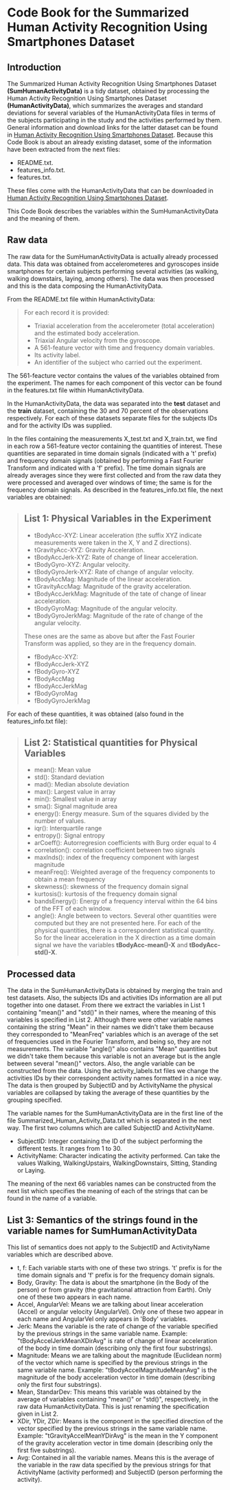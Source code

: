 # Code Book for the Summarized Human Activity Recognition Using Smartphones Dataset
## Introduction
The Summarized Human Activity Recognition Using Smartphones Dataset **(SumHumanActivityData)** is a tidy dataset, obtained by processing the
Human Activity Recognition Using Smartphones Dataset **(HumanActivityData)**, which summarizes the averages and standard deviations for several variables
of the HumanActivityData files in terms of the subjects participating in the study and the activities performed by them.
General information and download links for the latter dataset can be found in
[Human Activity Recognition Using Smartphones Dataset](http://archive.ics.uci.edu/ml/datasets/Human+Activity+Recognition+Using+Smartphones).
Because this Code Book is about an already existing dataset, some of the information have been extracted from the next files:
- README.txt.
- features_info.txt.
- features.txt.

These files come with the HumanActivityData that can be downloaded in
[Human Activity Recognition Using Smartphones Dataset](http://archive.ics.uci.edu/ml/datasets/Human+Activity+Recognition+Using+Smartphones).

This Code Book describes the variables within the SumHumanActivityData and the meaning of them.

## Raw data
The raw data for the SumHumanActivityData is actually already processed data. This data was obtained from accelerometeres and
gyroscopes inside smartphones for certain subjects performing several activities (as walking, walking downstairs, laying,
among others). The data was then processed and this is the data composing the HumanActivityData.

From the README.txt file within HumanActivityData:
>For each record it is provided:
>
>- Triaxial acceleration from the accelerometer (total acceleration) and the estimated body acceleration.
>- Triaxial Angular velocity from the gyroscope. 
>- A 561-feature vector with time and frequency domain variables. 
>- Its activity label. 
>- An identifier of the subject who carried out the experiment.

The 561-feacture vector contains the values of the variables obtained from the experiment. The names for each component of this
vector can be found in the features.txt file within HumanActivityData.

In the HumanActivityData, the data was separated into the **test** dataset and the **train** dataset, containing the 30 and 70
percent of the observations respectively. For each of these datasets separate files for the subjects IDs and for the activity IDs
was supplied.

In the files containing the measurements X_test.txt and X_train.txt, we find in each row a 561-feature vector containing the
quantities of interest. These quantities are separated in time domain signals (indicated with a 't' prefix) and frequency domain
signals (obtained by performing a Fast Fourier Transform and indicated with a 'f' prefix). The time domain signals are already
averages since they were first collected and from the raw data they were processed and averaged over windows of time; the same
is for the frequency domain signals. As described in the features_info.txt file, the next variables are obtained:
> List 1: Physical Variables in the Experiment
> ---
>- tBodyAcc-XYZ: Linear acceleration (the suffix XYZ indicate measurements were taken in the X, Y and Z directions).
>- tGravityAcc-XYZ: Gravity Acceleration.
>- tBodyAccJerk-XYZ: Rate of change of linear acceleration.
>- tBodyGyro-XYZ: Angular velocity.
>- tBodyGyroJerk-XYZ: Rate of change of angular velocity.
>- tBodyAccMag: Magnitude of the linear acceleration.
>- tGravityAccMag: Magnitude of the gravity acceleration.
>- tBodyAccJerkMag: Magnitude of the tate of change of linear acceleration.
>- tBodyGyroMag: Magnitude of the angular velocity.
>- tBodyGyroJerkMag: Magnitude of the rate of change of the angular velocity.
>
> These ones are the same as above but after the Fast Fourier Transform was applied, so they are in the frequency domain.
>- fBodyAcc-XYZ:
>- fBodyAccJerk-XYZ
>- fBodyGyro-XYZ
>- fBodyAccMag
>- fBodyAccJerkMag
>- fBodyGyroMag
>- fBodyGyroJerkMag

For each of these quantities, it was obtained (also found in the features_info.txt file):
> List 2: Statistical quantities for Physical Variables
> -----------------------------------------------------
>- mean(): Mean value
>- std(): Standard deviation
>- mad(): Median absolute deviation 
>- max(): Largest value in array
>- min(): Smallest value in array
>- sma(): Signal magnitude area
>- energy(): Energy measure. Sum of the squares divided by the number of values. 
>- iqr(): Interquartile range 
>- entropy(): Signal entropy
>- arCoeff(): Autorregresion coefficients with Burg order equal to 4
>- correlation(): correlation coefficient between two signals
>- maxInds(): index of the frequency component with largest magnitude
>- meanFreq(): Weighted average of the frequency components to obtain a mean frequency
>- skewness(): skewness of the frequency domain signal 
>- kurtosis(): kurtosis of the frequency domain signal 
>- bandsEnergy(): Energy of a frequency interval within the 64 bins of the FFT of each window.
>- angle(): Angle between to vectors.
Several other quantities were computed but they are not presented here. For each of the physical quantities, there is a
correspondent statistical quantity. So for the linear acceleration in the X direction as a time domain signal we have the
variables **tBodyAcc-mean()-X** and **tBodyAcc-std()-X**.

## Processed data
The data in the SumHumanActivityData is obtained by merging the train and test datasets. Also, the subjects IDs and activities
IDs information are all put together into one dataset. From there we extract the variables in List 1 containing "mean()" and "std()" in
their names, where the meaning of this variables is specified in List 2. Although there were other variable names containing
the string "Mean" in their names we didn't take them because they corresponded to "MeanFreq" variables which is an average of
the set of frequencies used in the Fourier Transform, and being so, they are not measurements. The variable "angle()" also
contains "Mean" quantities but we didn't take them because this variable is not an average but is the angle between several
"mean()" vectors. Also, the angle variable can be constructed from the data. Using the activity_labels.txt files we change the
activities IDs by their correspondent activity names formatted in a nice way. The data is then grouped by SubjectID and by
ActivityName the physical variables are collapsed by taking the average of these quantities by the grouping specified.

The variable names for the SumHumanActivityData are in the first line of the file Summarized_Human_Activity_Data.txt which is separated in the next way. The first two columns which are called SubjectID and
ActivityName.
- SubjectID: Integer containing the ID of the subject performing the different tests. It ranges from 1 to 30.
- ActivityName: Character indicating the activity performed. Can take the values Walking, WalkingUpstairs, WalkingDownstairs,
Sitting, Standing or Laying.

The meaning of the next 66 variables names can be constructed from the next list which specifies the meaning of each of the
strings that can be found in the name of a variable.

List 3: Semantics of the strings found in the variable names for SumHumanActivityData
--------
This list of semantics does not apply to the SubjectID and ActivityName variables which are described above.
- t, f: Each variable starts with one of these two strings. 't' prefix is for the time domain signals and 'f' prefix is for the frequency domain signals.
- Body, Gravity: The data is about the smartphone (in the Body of the person) or from gravity (the gravitational attraction from Earth). Only one of these two appears in each name.
- Accel, AngularVel: Means we are talking about linear acceleration (Accel) or angular velocity (AngularVel). Only one of these two appear in each name and AngularVel only appears in 'Body' variables.
- Jerk: Means the variable is the rate of change of the variable specified by the previous strings in the same variable name. Example: "tBodyAccelJerkMeanXDirAvg" is rate of change of linear acceleration of the body in time domain (describing only the first four substrings).
- Magnitude: Means we are talking about the magnitude (Euclidean norm) of the vector which name is specified by the previous strings in the same variable name. Example: "tBodyAccelMagnitudeMeanAvg" is the magnitude of the body acceleration vector in time domain (describing only the first four substrings).
- Mean, StandarDev: This means this variable was obtained by the average of variables containing "mean()" or "std()", respectively, in the raw data HumanActivityData. This is just renaming the specification given in List 2.
- XDir, YDir, ZDir: Means is the component in the specified direction of the vector specified by the previous strings in the same variable name. Example: "tGravityAccelMeanYDirAvg" is the mean in the Y component of the gravity acceleration vector in time domain (describing only the first five substrings).
- Avg: Contained in all the variable names. Means this is the average of the variable in the raw data specified by the previous strings for that ActivityName (activity performed) and SubjectID (person performing the activity).
